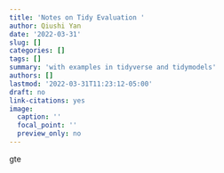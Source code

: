 ```yaml
---
title: 'Notes on Tidy Evaluation '
author: Qiushi Yan
date: '2022-03-31'
slug: []
categories: []
tags: []
summary: 'with examples in tidyverse and tidymodels'
authors: []
lastmod: '2022-03-31T11:23:12-05:00'
draft: no
link-citations: yes
image:
  caption: ''
  focal_point: ''
  preview_only: no
---
```


gte 
